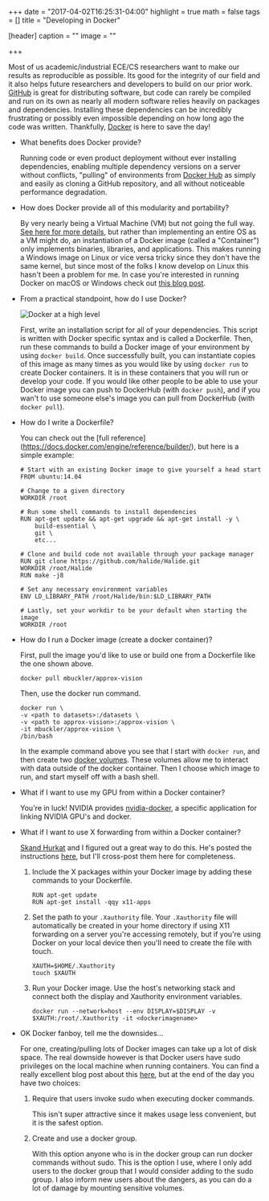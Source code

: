 +++
date = "2017-04-02T16:25:31-04:00"
highlight = true
math = false
tags = []
title = "Developing in Docker"

[header]
  caption = ""
  image = ""

+++

Most of us academic/industrial ECE/CS researchers want to make our
results as reproducible as possible. Its good for the integrity of our
field and it also helps future researchers and developers to build on
our prior work. [GitHub](https://github.com/) is great for distributing
software, but code can rarely be compiled and run on its own as nearly
all modern software relies heavily on packages and dependencies.
Installing these dependencies can be incredibly frustrating or possibly
even impossible depending on how long ago the code was written. 
Thankfully, [Docker](https://www.docker.com/) is here to save the day!

* What benefits does Docker provide? 

	Running code or even product deployment without ever installing
	dependencies, enabling multiple dependency versions on a server without
	conflicts, "pulling" of environments from [Docker
	Hub](https://hub.docker.com/) as simply and easily as cloning a GitHub
	repository, and all without noticeable performance degradation.

* How does Docker provide all of this modularity and portability? 

	By very nearly being a Virtual Machine (VM) but not going the full way.
	[See here for more
	details](https://docs.docker.com/get-started/#containers-vs-virtual-machines),
	but rather than implementing an entire OS as a VM might do, an
	instantiation of a Docker image (called a "Container") only implements
	binaries, libraries, and applications. This makes running a Windows
	image on Linux or vice versa tricky since they don't have the same
	kernel, but since most of the folks I know develop on Linux this hasn't
	been a problem for me. In case you're interested in running Docker on
	macOS or Windows check out [this blog
	post](http://containerjournal.com/2016/08/15/docker-not-just-linux-anymore/).

* From a practical standpoint, how do I use Docker?

	![Docker at a high level](/img/docker_high_level.png)

	First, write an installation script for all of your dependencies. This
	script is written with Docker specific syntax and is called a
	Dockerfile. Then, run these commands to build a Docker image of your
	environment by using `docker build`. Once successfully built, you can
	instantiate copies of this image as many times as you would like by
	using `docker run` to create Docker containers. It is in these
	containers that you will run or develop your code. If you would like
	other people to be able to use your Docker image you can push to
	DockerHub (with `docker push`), and if you wan't to use someone else's
	image you can pull from DockerHub (with `docker pull`).

* How do I write a Dockerfile?

	You can check out the [full reference]
	(https://docs.docker.com/engine/reference/builder/), but here is
	a simple example:

	```
	# Start with an existing Docker image to give yourself a head start
	FROM ubuntu:14.04

	# Change to a given directory
	WORKDIR /root

	# Run some shell commands to install dependencies
	RUN apt-get update && apt-get upgrade && apt-get install -y \
		build-essential \
		git \
		etc...

	# Clone and build code not available through your package manager
	RUN git clone https://github.com/halide/Halide.git
	WORKDIR /root/Halide
	RUN make -j8

	# Set any necessary environment variables
	ENV LD_LIBRARY_PATH /root/Halide/bin:$LD_LIBRARY_PATH

	# Lastly, set your workdir to be your default when starting the image
	WORKDIR /root
	```
* How do I run a Docker image (create a docker container)?

	First, pull the image you'd like to use or build one from a Dockerfile
	like the one shown above.

	```
	docker pull mbuckler/approx-vision
	```

	Then, use the docker run command.

	```
	docker run \
	-v <path to datasets>:/datasets \
	-v <path to approx-vision>:/approx-vision \
	-it mbuckler/approx-vision \
	/bin/bash
	```

	In the example command above you see that I start with `docker run`, and
	then create two [docker
	volumes](https://docs.docker.com/engine/tutorials/dockervolumes/). These
	volumes allow me to interact with data outside of the docker container.
	Then I choose which image to run, and start myself off with a bash
	shell.

* What if I want to use my GPU from within a Docker container?

	You're in luck! NVIDIA provides
[nvidia-docker](https://github.com/NVIDIA/nvidia-docker), a specific 
	application	for linking NVIDIA GPU's and docker.

* What if I want to use X forwarding from within a Docker container?

	[Skand Hurkat](https://people.ece.cornell.edu/skand/) and I figured
	out a great way to do this. He's posted the instructions 
	[here](https://people.ece.cornell.edu/skand/post/x-forwarding-on-docker/), 
	but I'll cross-post them here for completeness.

	1. Include the X packages within your Docker image by adding these
	commands to your Dockerfile.

		```
		RUN apt-get update
		RUN apt-get install -qqy x11-apps
		```

	2. Set the path to your `.Xauthority` file. Your `.Xauthority` file
	will automatically be created in your home directory if using X11
	forwarding on a server you're accessing remotely, but if you're using
	Docker on your local device then you'll need to create the file with
	touch.

		```
		XAUTH=$HOME/.Xauthority
		touch $XAUTH
		```

	3. Run your Docker image. Use the host's networking stack and
	connect both the display and Xauthority environment variables. 

		```
		docker run --network=host --env DISPLAY=$DISPLAY -v $XAUTH:/root/.Xauthority -it <dockerimagename> 
		```

* OK Docker fanboy, tell me the downsides...

	For one, creating/pulling lots of Docker images can take up a lot of
	disk space. The real downside however is that Docker users have sudo
	privileges on the local machine when running containers. You can find a
	really excellent blog post about this
	[here](https://fosterelli.co/privilege-escalation-via-docker.html), but
	at the end of the day you have two choices:

	1. Require that users invoke sudo when executing docker commands.

		This isn't super attractive since it makes usage less convenient,
		but it is the safest option. 

	2. Create and use a docker group.

		With this option anyone who is in the docker group can run docker
		commands without sudo. This is the option I use, where I only add users to the docker
		group that I would consider adding to the sudo group. I also inform new
		users about the dangers, as you can do a lot of damage by mounting
		sensitive volumes.
